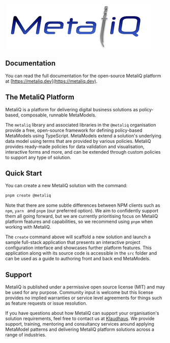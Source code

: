 ![logo](./create/template/res/metaliq-logo.png)

## Documentation

You can read the full documentation for the open-source MetaliQ platform at [https://metaliq.dev](https://metaliq.dev).

## The MetaliQ Platform

MetaliQ is a platform for delivering digital business solutions as policy-based, composable, runnable MetaModels.

The `metaliq` library and associated libraries in the `@metaliq` organisation provide a free, open-source framework for defining policy-based MetaModels using TypeScript. MetaModels extend a solution's underlying data model using terms that are provided by various policies. MetaliQ provides ready-made policies for data validation and visualisation, interactive forms and more, and can be extended through custom policies to support any type of solution.

## Quick Start

You can create a new MetaliQ solution with the command:

```sh
pnpm create @metaliq
```

Note that there are some subtle differences between NPM clients such as `npm`, `yarn ` and `pnpm` (our preferred option). We aim to confidently support them all going forward, but we are currently prioritising focus on MetaliQ platform features and capabilities, so we recommend using `pnpm` when working with MetaliQ.

The `create` command above will scaffold a new solution and launch a sample full-stack application that presents an interactive project configuration interface and showcases further platform features. This application along with its source code is accessible in the `src` folder and can be used as a guide to authoring front and back end MetaModels.

## Support

MetaliQ is published under a permissive open source license (MIT) and may be used for any purpose. Community input is welcome but this license provides no implied warranties or service level agreements for things such as feature requests or issue resolution.

If you have questions about how MetaliQ can support your organisation's solution requirements, feel free to contact us at [Klaudhaus](http://klaud.haus). We provide support, training, mentoring and consultancy services around applying MetaModel patterns and delivering MetaliQ platform solutions across a range of industries.

